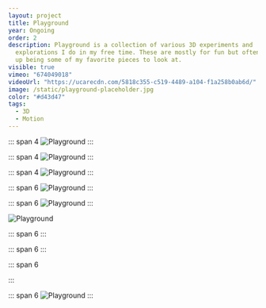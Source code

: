 ```yaml
---
layout: project
title: Playground
year: Ongoing
order: 2
description: Playground is a collection of various 3D experiments and
  explorations I do in my free time. These are mostly for fun but oftentimes end
  up being some of my favorite pieces to look at.
visible: true
vimeo: "674049018"
videoUrl: "https://ucarecdn.com/5818c355-c519-4489-a104-f1a258b0ab6d/"
image: /static/playground-placeholder.jpg
color: "#d43d47"
tags:
  - 3D
  - Motion
---
```

<vimeo videoID="680721338" aspect-ratio="16 / 9"/>

::: span 4
![Playground](/static/playground-soft-touch-01.jpg)
:::

::: span 4
![Playground](/static/playground-soft-touch-02.jpg)
:::

::: span 4
![Playground](/static/playground-soft-touch-03.jpg)
:::

::: span 6
![Playground](/static/playground-cell.jpg)
:::

::: span 6
![Playground](/static/playground-caustics.jpg)
:::

![Playground](/static/playground-natural.jpg)

::: span 6
<vimeo videoID="577815857" aspect-ratio="1 / 1"/>
:::

::: span 6
<vimeo videoID="577815699" aspect-ratio="1 / 1"/>
:::

<vimeo videoID="680728984" aspect-ratio="16 / 9"/>

::: span 6
<vimeo videoID="577814474" aspect-ratio="1 / 1"/>

:::

::: span 6
![Playground](/static/playground-tracker-grid.jpg)
:::